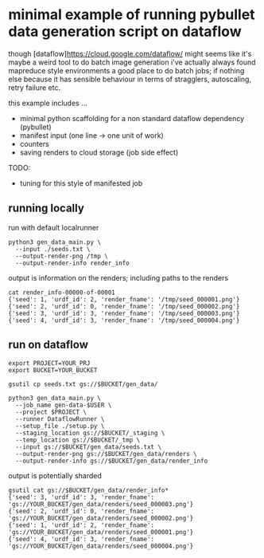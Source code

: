 # minimal example of running pybullet data generation script on dataflow

though [dataflow]https://cloud.google.com/dataflow/ might seems like it's
maybe a weird tool to do batch image generation i've actually always found
mapreduce style environments a good place to do batch jobs; if nothing else
because it has sensible behaviour in terms of stragglers, autoscaling,
retry failure etc.

this example includes ...

* minimal python scaffolding for a non standard dataflow dependency (pybullet)
* manifest input (one line -> one unit of work)
* counters
* saving renders to cloud storage (job side effect)

TODO:

* tuning for this style of manifested job

## running locally

run with default localrunner

```
python3 gen_data_main.py \
  --input ./seeds.txt \
  --output-render-png /tmp \
  --output-render-info render_info
```

output is information on the renders; including paths to the renders

```
cat render_info-00000-of-00001
{'seed': 1, 'urdf_id': 2, 'render_fname': '/tmp/seed_000001.png'}
{'seed': 2, 'urdf_id': 0, 'render_fname': '/tmp/seed_000002.png'}
{'seed': 3, 'urdf_id': 3, 'render_fname': '/tmp/seed_000003.png'}
{'seed': 4, 'urdf_id': 3, 'render_fname': '/tmp/seed_000004.png'}
```

## run on dataflow

```
export PROJECT=YOUR_PRJ
export BUCKET=YOUR_BUCKET

gsutil cp seeds.txt gs://$BUCKET/gen_data/

python3 gen_data_main.py \
  --job_name gen-data-$USER \
  --project $PROJECT \
  --runner DataflowRunner \
  --setup_file ./setup.py \
  --staging_location gs://$BUCKET/_staging \
  --temp_location gs://$BUCKET/_tmp \
  --input gs://$BUCKET/gen_data/seeds.txt \
  --output-render-png gs://$BUCKET/gen_data/renders \
  --output-render-info gs://$BUCKET/gen_data/render_info
```

output is potentially sharded

```
gsutil cat gs://$BUCKET/gen_data/render_info*
{'seed': 3, 'urdf_id': 3, 'render_fname': 'gs://YOUR_BUCKET/gen_data/renders/seed_000003.png'}
{'seed': 2, 'urdf_id': 0, 'render_fname': 'gs://YOUR_BUCKET/gen_data/renders/seed_000002.png'}
{'seed': 1, 'urdf_id': 2, 'render_fname': 'gs://YOUR_BUCKET/gen_data/renders/seed_000001.png'}
{'seed': 4, 'urdf_id': 3, 'render_fname': 'gs://YOUR_BUCKET/gen_data/renders/seed_000004.png'}
```
